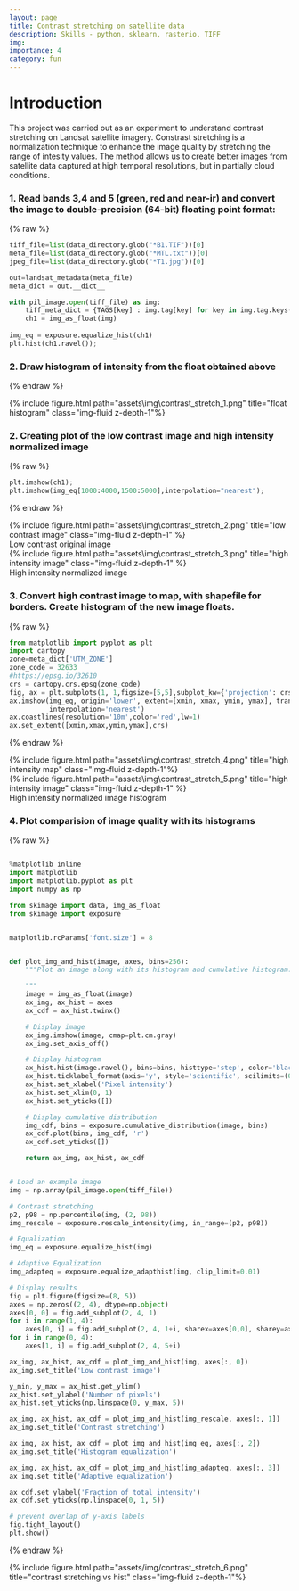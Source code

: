 ```yaml
---
layout: page
title: Contrast stretching on satellite data
description: Skills - python, sklearn, rasterio, TIFF 
img:
importance: 4
category: fun
---
```


# Introduction 
This project was carried out as an experiment to understand contrast stretching on Landsat satellite imagery. Constrast stretching is a normalization technique to enhance the image quality by stretching the range of intesity values. The method allows us to create better images from satellite data captured at high temporal resolutions, but in partially cloud conditions. 


### 1. Read bands 3,4 and 5 (green, red and near-ir) and convert the image to double-precision (64-bit) floating point format:
{% raw %}
```python
tiff_file=list(data_directory.glob("*B1.TIF"))[0]
meta_file=list(data_directory.glob("*MTL.txt"))[0]
jpeg_file=list(data_directory.glob("*T1.jpg"))[0]

out=landsat_metadata(meta_file)
meta_dict = out.__dict__

with pil_image.open(tiff_file) as img:
    tiff_meta_dict = {TAGS[key] : img.tag[key] for key in img.tag.keys()}
    ch1 = img_as_float(img)
    
img_eq = exposure.equalize_hist(ch1)  
plt.hist(ch1.ravel());
```

### 2. Draw histogram of intensity from the float obtained above
{% endraw %}

<div class="row">
    <div class="col-sm">
        {% include figure.html path="assets\img\contrast_stretch_1.png" title="float histogram" class="img-fluid z-depth-1"%}
    </div>
</div>

### 2. Creating plot of the low contrast image and high intensity normalized image
{% raw %}
```python
plt.imshow(ch1);
plt.imshow(img_eq[1000:4000,1500:5000],interpolation="nearest");
```
{% endraw %}

<div class="row">
    <div class="col-sm mt-3 mt-md-0">
        {% include figure.html path="assets\img\contrast_stretch_2.png" title="low contrast image" class="img-fluid z-depth-1" %}
    </div>
</div>
<div class="caption">
    Low contrast original image
</div>

<div class="row">
    <div class="col-sm mt-3 mt-md-0">
        {% include figure.html path="assets\img\contrast_stretch_3.png" title="high intensity image" class="img-fluid z-depth-1" %}
    </div>
</div>
<div class="caption">
    High intensity normalized image
</div>

### 3. Convert high contrast image to map, with shapefile for borders. Create histogram of the new image floats.

{% raw %}
```python
from matplotlib import pyplot as plt
import cartopy
zone=meta_dict['UTM_ZONE']
zone_code = 32633
#https://epsg.io/32610
crs = cartopy.crs.epsg(zone_code)
fig, ax = plt.subplots(1, 1,figsize=[5,5],subplot_kw={'projection': crs})
ax.imshow(img_eq, origin='lower', extent=[xmin, xmax, ymin, ymax], transform=crs, 
          interpolation='nearest')
ax.coastlines(resolution='10m',color='red',lw=1)
ax.set_extent([xmin,xmax,ymin,ymax],crs)
```
{% endraw %}

<div class="row">
    <div class="col-sm">
        {% include figure.html path="assets\img\contrast_stretch_4.png" title="high intensity map" class="img-fluid z-depth-1"%}
    </div>
</div>

<div class="row">
    <div class="col-sm mt-3 mt-md-0">
        {% include figure.html path="assets\img\contrast_stretch_5.png" title="high intensity image" class="img-fluid z-depth-1" %}
    </div>
</div>
<div class="caption">
    High intensity normalized image histogram
</div>

### 4. Plot comparision of image quality with its histograms
{% raw %}
```python

%matplotlib inline
import matplotlib
import matplotlib.pyplot as plt
import numpy as np

from skimage import data, img_as_float
from skimage import exposure


matplotlib.rcParams['font.size'] = 8


def plot_img_and_hist(image, axes, bins=256):
    """Plot an image along with its histogram and cumulative histogram.

    """
    image = img_as_float(image)
    ax_img, ax_hist = axes
    ax_cdf = ax_hist.twinx()

    # Display image
    ax_img.imshow(image, cmap=plt.cm.gray)
    ax_img.set_axis_off()

    # Display histogram
    ax_hist.hist(image.ravel(), bins=bins, histtype='step', color='black')
    ax_hist.ticklabel_format(axis='y', style='scientific', scilimits=(0, 0))
    ax_hist.set_xlabel('Pixel intensity')
    ax_hist.set_xlim(0, 1)
    ax_hist.set_yticks([])

    # Display cumulative distribution
    img_cdf, bins = exposure.cumulative_distribution(image, bins)
    ax_cdf.plot(bins, img_cdf, 'r')
    ax_cdf.set_yticks([])

    return ax_img, ax_hist, ax_cdf


# Load an example image
img = np.array(pil_image.open(tiff_file))

# Contrast stretching
p2, p98 = np.percentile(img, (2, 98))
img_rescale = exposure.rescale_intensity(img, in_range=(p2, p98))

# Equalization
img_eq = exposure.equalize_hist(img)

# Adaptive Equalization
img_adapteq = exposure.equalize_adapthist(img, clip_limit=0.01)

# Display results
fig = plt.figure(figsize=(8, 5))
axes = np.zeros((2, 4), dtype=np.object)
axes[0, 0] = fig.add_subplot(2, 4, 1)
for i in range(1, 4):
    axes[0, i] = fig.add_subplot(2, 4, 1+i, sharex=axes[0,0], sharey=axes[0,0])
for i in range(0, 4):
    axes[1, i] = fig.add_subplot(2, 4, 5+i)

ax_img, ax_hist, ax_cdf = plot_img_and_hist(img, axes[:, 0])
ax_img.set_title('Low contrast image')

y_min, y_max = ax_hist.get_ylim()
ax_hist.set_ylabel('Number of pixels')
ax_hist.set_yticks(np.linspace(0, y_max, 5))

ax_img, ax_hist, ax_cdf = plot_img_and_hist(img_rescale, axes[:, 1])
ax_img.set_title('Contrast stretching')

ax_img, ax_hist, ax_cdf = plot_img_and_hist(img_eq, axes[:, 2])
ax_img.set_title('Histogram equalization')

ax_img, ax_hist, ax_cdf = plot_img_and_hist(img_adapteq, axes[:, 3])
ax_img.set_title('Adaptive equalization')

ax_cdf.set_ylabel('Fraction of total intensity')
ax_cdf.set_yticks(np.linspace(0, 1, 5))

# prevent overlap of y-axis labels
fig.tight_layout()
plt.show()
```
{% endraw %}

<div class="row">
    <div class="col-sm">
        {% include figure.html path="assets/img/contrast_stretch_6.png" title="contrast stretching vs hist" class="img-fluid z-depth-1"%}
    </div>
</div>







